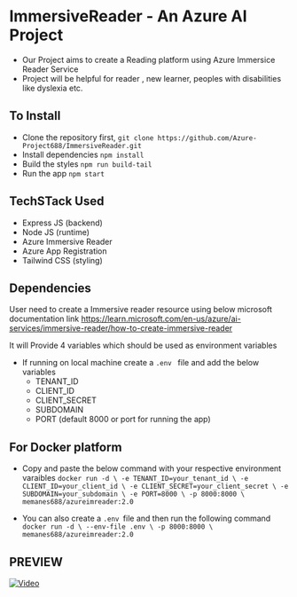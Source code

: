﻿# ImmersiveReader - An Azure AI Project 
- Our Project aims to create a Reading platform using Azure Immersice Reader Service
- Project will be helpful for reader , new learner, peoples with disabilities like dyslexia etc.

## To Install 
- Clone the repository first, `git clone https://github.com/Azure-Project688/ImmersiveReader.git`
- Install dependencies `npm install`
- Build the styles `npm run build-tail`
- Run the app `npm start`


## TechSTack Used 
- Express JS (backend)
- Node JS (runtime)
- Azure Immersive Reader
- Azure App Registration
- Tailwind CSS (styling)

## Dependencies
User need to create a Immersive reader resource using below microsoft documentation link
https://learn.microsoft.com/en-us/azure/ai-services/immersive-reader/how-to-create-immersive-reader

It will Provide 4 variables which should be used as environment variables 
- If running on local machine create a `.env ` file and add the below variables
    - TENANT_ID
    - CLIENT_ID
    - CLIENT_SECRET
    - SUBDOMAIN
    - PORT (default 8000 or port for running the app)

## For Docker platform 
- Copy and paste the below command with your respective environment varaibles
  `docker run -d \
      -e TENANT_ID=your_tenant_id \
      -e CLIENT_ID=your_client_id \
      -e CLIENT_SECRET=your_client_secret \
      -e SUBDOMAIN=your_subdomain \
      -e PORT=8000 \
      -p 8000:8000 \
      memanes688/azureimreader:2.0
  `
  
- You can also create a `.env `file and then run the following command
  `docker run -d \
      --env-file .env \
      -p 8000:8000 \
      memanes688/azureimreader:2.0
  `

## PREVIEW
[![Video](https://img.youtube.com/vi/YOUR_VIDEO_ID/maxresdefault.jpg)](https://www.youtube.com/watch?v=YOUR_VIDEO_ID)

